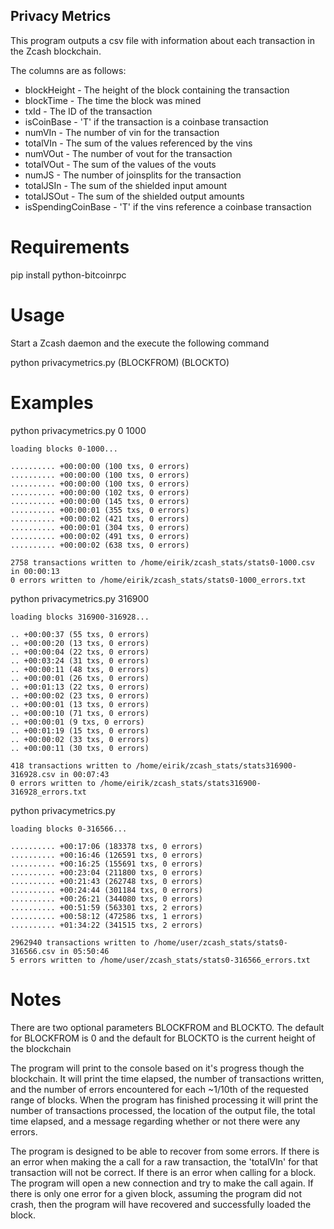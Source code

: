 ## Privacy Metrics

This program outputs a csv file with information about each transaction in the
Zcash blockchain.

The columns are as follows:

* blockHeight - The height of the block containing the transaction
* blockTime - The time the block was mined
* txId - The ID of the transaction
* isCoinBase - 'T' if the transaction is a coinbase transaction
* numVIn - The number of vin for the transaction
* totalVIn - The sum of the values referenced by the vins
* numVOut - The number of vout for the transaction
* totalVOut - The sum of the values of the vouts
* numJS - The number of joinsplits for the transaction
* totalJSIn - The sum of the shielded input amount
* totalJSOut - The sum of the shielded output amounts
* isSpendingCoinBase - 'T' if the vins reference a coinbase transaction

# Requirements

pip install python-bitcoinrpc

# Usage

Start a Zcash daemon and the execute the following command

python privacymetrics.py (BLOCKFROM) (BLOCKTO)

# Examples

python privacymetrics.py 0 1000

    loading blocks 0-1000...

    .......... +00:00:00 (100 txs, 0 errors)
    .......... +00:00:00 (100 txs, 0 errors)
    .......... +00:00:00 (100 txs, 0 errors)
    .......... +00:00:00 (102 txs, 0 errors)
    .......... +00:00:00 (145 txs, 0 errors)
    .......... +00:00:01 (355 txs, 0 errors)
    .......... +00:00:02 (421 txs, 0 errors)
    .......... +00:00:01 (304 txs, 0 errors)
    .......... +00:00:02 (491 txs, 0 errors)
    .......... +00:00:02 (638 txs, 0 errors)

    2758 transactions written to /home/eirik/zcash_stats/stats0-1000.csv in 00:00:13
    0 errors written to /home/eirik/zcash_stats/stats0-1000_errors.txt

python privacymetrics.py 316900

    loading blocks 316900-316928...

    .. +00:00:37 (55 txs, 0 errors)
    .. +00:00:20 (13 txs, 0 errors)
    .. +00:00:04 (22 txs, 0 errors)
    .. +00:03:24 (31 txs, 0 errors)
    .. +00:00:11 (48 txs, 0 errors)
    .. +00:00:01 (26 txs, 0 errors)
    .. +00:01:13 (22 txs, 0 errors)
    .. +00:00:02 (23 txs, 0 errors)
    .. +00:00:01 (13 txs, 0 errors)
    .. +00:00:10 (71 txs, 0 errors)
    .. +00:00:01 (9 txs, 0 errors)
    .. +00:01:19 (15 txs, 0 errors)
    .. +00:00:02 (33 txs, 0 errors)
    .. +00:00:11 (30 txs, 0 errors)

    418 transactions written to /home/eirik/zcash_stats/stats316900-316928.csv in 00:07:43
    0 errors written to /home/eirik/zcash_stats/stats316900-316928_errors.txt


python privacymetrics.py 

    loading blocks 0-316566...

    .......... +00:17:06 (183378 txs, 0 errors)
    .......... +00:16:46 (126591 txs, 0 errors)
    .......... +00:16:25 (155691 txs, 0 errors)
    .......... +00:23:04 (211800 txs, 0 errors)
    .......... +00:21:43 (262748 txs, 0 errors)
    .......... +00:24:44 (301184 txs, 0 errors)
    .......... +00:26:21 (344080 txs, 0 errors)
    .......... +00:51:59 (563301 txs, 2 errors)
    .......... +00:58:12 (472586 txs, 1 errors)
    .......... +01:34:22 (341515 txs, 2 errors)

    2962940 transactions written to /home/user/zcash_stats/stats0-316566.csv in 05:50:46
    5 errors written to /home/user/zcash_stats/stats0-316566_errors.txt

# Notes

There are two optional parameters BLOCKFROM and BLOCKTO. The default for
BLOCKFROM is 0 and the default for BLOCKTO is the current height of the
blockchain

The program will print to the console based on it's progress though the 
blockchain. It will print the time elapsed, the number of transactions
written, and the number of errors encountered for each ~1/10th of the
requested range of blocks. When the program has finished processing it 
will print the number of transactions processed, the location of the
output file, the total time elapsed, and a message regarding whether or
not there were any errors.

The program is designed to be able to recover from some errors. If there is
an error when making the a call for a raw transaction, the 'totalVIn' for that
transaction will not be correct. If there is an error when calling for a block. 
The program will open a new connection and try to make the call again. If 
there is only one error for a given block, assuming the program did not crash, 
then the program will have recovered and successfully loaded the block.